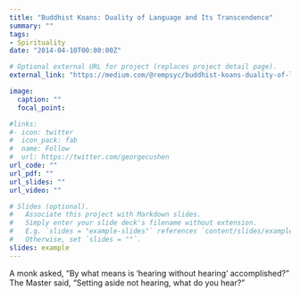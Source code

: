```yaml
---
title: "Buddhist Koans: Duality of Language and Its Transcendence"
summary: ""
tags:
- Spirituality
date: "2014-04-10T00:00:00Z"

# Optional external URL for project (replaces project detail page).
external_link: "https://medium.com/@rempsyc/buddhist-koans-duality-of-language-and-its-transcendence-422ac8c12f66"

image:
  caption: ""
  focal_point:

#links:
#- icon: twitter
#  icon_pack: fab
#  name: Follow
#  url: https://twitter.com/georgecushen
url_code: ""
url_pdf: ""
url_slides: ""
url_video: ""

# Slides (optional).
#   Associate this project with Markdown slides.
#   Simply enter your slide deck's filename without extension.
#   E.g. `slides = "example-slides"` references `content/slides/example-slides.md`.
#   Otherwise, set `slides = ""`.
slides: example
---
```


A monk asked, “By what means is ‘hearing without hearing’ accomplished?” The Master said, “Setting aside not hearing, what do you hear?”
